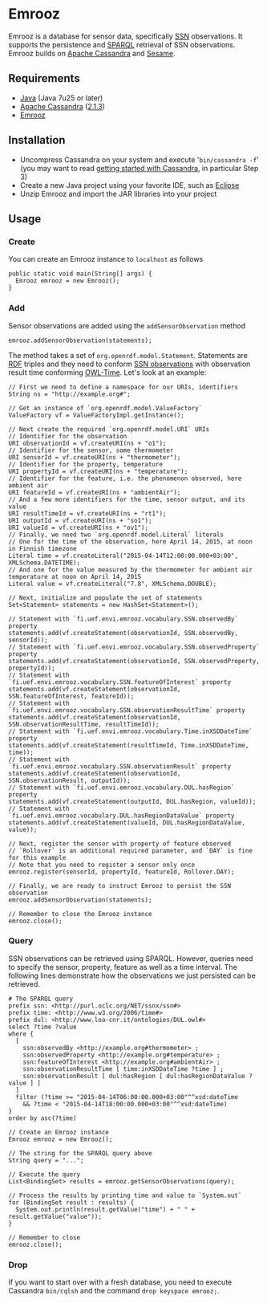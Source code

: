 # Emrooz

Emrooz is a database for sensor data, specifically [SSN](http://www.w3.org/2005/Incubator/ssn/ssnx/ssn) observations. It supports the persistence and [SPARQL](http://www.w3.org/TR/rdf-sparql-query/) retrieval of SSN observations. Emrooz builds on [Apache Cassandra](http://cassandra.apache.org/) and [Sesame](http://rdf4j.org/).
 
## Requirements

* [Java](http://www.oracle.com/technetwork/java/javase/downloads/index.html) (Java 7u25 or later)
* [Apache Cassandra](http://cassandra.apache.org/) ([2.1.3](http://archive.apache.org/dist/cassandra/2.1.3/))
* [Emrooz](https://github.com/markusstocker/emrooz/releases)

## Installation

* Uncompress Cassandra on your system and execute '`bin/cassandra -f`' (you may want to read [getting started with Cassandra](http://wiki.apache.org/cassandra/GettingStarted), in particular Step 3)
* Create a new Java project using your favorite IDE, such as [Eclipse](http://www.eclipse.org/)
* Unzip Emrooz and import the JAR libraries into your project

## Usage

### Create

You can create an Emrooz instance to `localhost` as follows

    public static void main(String[] args) {
      Emrooz emrooz = new Emrooz();
    }

### Add

Sensor observations are added using the `addSensorObservation` method

    emrooz.addSensorObservation(statements);

The method takes a set of `org.openrdf.model.Statement`. Statements are [RDF](http://www.w3.org/TR/2004/REC-rdf-primer-20040210/) triples and they need to conform [SSN observations](http://www.w3.org/2005/Incubator/ssn/wiki/SSN_Observation) with observation result time conforming [OWL-Time](http://www.w3.org/TR/owl-time/). Let's look at an example:

    // First we need to define a namespace for our URIs, identifiers
    String ns = "http://example.org#";

    // Get an instance of `org.openrdf.model.ValueFactory`
    ValueFactory vf = ValueFactoryImpl.getInstance();

    // Next create the required `org.openrdf.model.URI` URIs
    // Identifier for the observation
    URI observationId = vf.createURI(ns + "o1");
    // Identifier for the sensor, some thermometer
    URI sensorId = vf.createURI(ns + "thermometer");
    // Identifier for the property, temperature
    URI propertyId = vf.createURI(ns + "temperature");
    // Identifier for the feature, i.e. the phenomenon observed, here ambient air
    URI featureId = vf.createURI(ns + "ambientAir");
    // And a few more identifiers for the time, sensor output, and its value
    URI resultTimeId = vf.createURI(ns + "rt1");
    URI outputId = vf.createURI(ns + "so1");
    URI valueId = vf.createURI(ns + "ov1");
    // Finally, we need two `org.openrdf.model.Literal` literals
    // One for the time of the observation, here April 14, 2015, at noon in Finnish timezone
    Literal time = vf.createLiteral("2015-04-14T12:00:00.000+03:00", XMLSchema.DATETIME);
    // And one for the value measured by the thermometer for ambient air temperature at noon on April 14, 2015
    Literal value = vf.createLiteral("7.8", XMLSchema.DOUBLE);

    // Next, initialize and populate the set of statements
    Set<Statement> statements = new HashSet<Statement>();

    // Statement with `fi.uef.envi.emrooz.vocabulary.SSN.observedBy` property
    statements.add(vf.createStatement(observationId, SSN.observedBy, sensorId));
    // Statement with `fi.uef.envi.emrooz.vocabulary.SSN.observedProperty` property
    statements.add(vf.createStatement(observationId, SSN.observedProperty, propertyId));
    // Statement with `fi.uef.envi.emrooz.vocabulary.SSN.featureOfInterest` property
    statements.add(vf.createStatement(observationId, SSN.featureOfInterest, featureId));
    // Statement with `fi.uef.envi.emrooz.vocabulary.SSN.observationResultTime` property
    statements.add(vf.createStatement(observationId, SSN.observationResultTime, resultTimeId));
    // Statement with `fi.uef.envi.emrooz.vocabulary.Time.inXSDDateTime` property
    statements.add(vf.createStatement(resultTimeId, Time.inXSDDateTime, time));
    // Statement with `fi.uef.envi.emrooz.vocabulary.SSN.observationResult` property
    statements.add(vf.createStatement(observationId, SSN.observationResult, outputId));
    // Statement with `fi.uef.envi.emrooz.vocabulary.DUL.hasRegion` property
    statements.add(vf.createStatement(outputId, DUL.hasRegion, valueId));
    // Statement with `fi.uef.envi.emrooz.vocabulary.DUL.hasRegionDataValue` property
    statements.add(vf.createStatement(valueId, DUL.hasRegionDataValue, value));

    // Next, register the sensor with property of feature observed
    // `Rollover` is an additional required parameter, and `DAY` is fine for this example
    // Note that you need to register a sensor only once
    emrooz.register(sensorId, propertyId, featureId, Rollover.DAY);

    // Finally, we are ready to instruct Emrooz to persist the SSN observation
    emrooz.addSensorObservation(statements);

    // Remember to close the Emrooz instance
    emrooz.close();

### Query

SSN observations can be retrieved using SPARQL. However, queries need to specify the sensor, property, feature as well as a time interval. The following lines demonstrate how the observations we just persisted can be retrieved.

    # The SPARQL query
    prefix ssn: <http://purl.oclc.org/NET/ssnx/ssn#>
    prefix time: <http://www.w3.org/2006/time#>
    prefix dul: <http://www.loa-cnr.it/ontologies/DUL.owl#>
    select ?time ?value
    where {
      [
        ssn:observedBy <http://example.org#thermometer> ;
        ssn:observedProperty <http://example.org#temperature> ;
        ssn:featureOfInterest <http://example.org#ambientAir> ;
        ssn:observationResultTime [ time:inXSDDateTime ?time ] ;
        ssn:observationResult [ dul:hasRegion [ dul:hasRegionDataValue ?value ] ]
      ]
      filter (?time >= "2015-04-14T06:00:00.000+03:00"^^xsd:dateTime 
        && ?time < "2015-04-14T18:00:00.000+03:00"^^xsd:dateTime)
    }
    order by asc(?time)

    // Create an Emrooz instance
    Emrooz emrooz = new Emrooz();

    // The string for the SPARQL query above
    String query = "...";

    // Execute the query
    List<BindingSet> results = emrooz.getSensorObservations(query);

    // Process the results by printing time and value to `System.out`
    for (BindingSet result : results) {
      System.out.println(result.getValue("time") + " " + result.getValue("value"));
    }

    // Remember to close
    emrooz.close();

### Drop

If you want to start over with a fresh database, you need to execute Cassandra `bin/cqlsh` and the command `drop keyspace emrooz;`.



